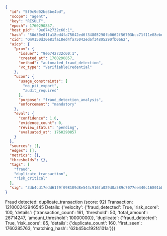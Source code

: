```json
{
  "id": "5f9c9d02be3be4bd",
  "scope": "agent",
  "key": "RESULT",
  "epoch": 1760290857,
  "host_pid": "9e6742732c60:1",
  "hash": "50d30e81fa18ed4fa75042ed6f34805290fb0662f56703bcc71f11e08ebea425",
  "cid": "QmV150d30e81fa18ed4fa75042ed6f34805290fb0662",
  "aicp": {
    "prov": {
      "issuer": "9e6742732c60:1",
      "created_at": 1760290857,
      "method": "automated_fraud_detection",
      "vc_type": "VerifiableCredential"
    },
    "ucon": {
      "usage_constraints": [
        "no_pii_export",
        "audit_required"
      ],
      "purpose": "fraud_detection_analysis",
      "enforcement": "mandatory"
    },
    "eval": {
      "confidence": 1.0,
      "evidence_count": 0,
      "review_status": "pending",
      "evaluated_at": 1760290857
    }
  },
  "sources": [],
  "edges": [],
  "metrics": {},
  "thresholds": {},
  "tags": [
    "fraud",
    "duplicate_transaction",
    "risk_critical"
  ],
  "sig": "3db4cd17edd61f9f098109d8e544c916fa029d0a589c7077ee440c16801bbd65"
}
```

Fraud detected: duplicate_transaction (score: 92)
Transaction: 121000242946545
Details: {'velocity': {'fraud_detected': True, 'risk_score': 100, 'details': {'transaction_count': 161, 'threshold': 50, 'total_amount': 26714247, 'amount_threshold': 10000000}}, 'duplicate': {'fraud_detected': True, 'risk_score': 85, 'details': {'duplicate_count': 160, 'first_seen': 1760285763, 'matching_hash': '62b45bc192f4101a'}}}